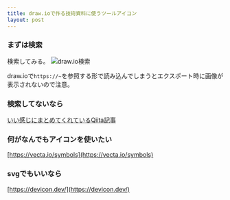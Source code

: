 ```yaml
---
title: draw.ioで作る技術資料に使うツールアイコン
layout: post
---
```


### まずは検索
検索してみる。
![draw.io検索](https://i.gyazo.com/d68e020225a55e471084351f8512ad1c.png)

draw.ioで`https://~`を参照する形で読み込んでしまうとエクスポート時に画像が表示されないので注意。

### 検索してないなら
[いい感じにまとめてくれているQiita記事](https://qiita.com/tkit/items/932316c5f5f7b162b61e)


### 何がなんでもアイコンを使いたい
[https://vecta.io/symbols](https://vecta.io/symbols)

### svgでもいいなら
[https://devicon.dev/](https://devicon.dev/)